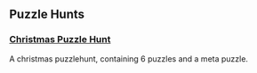 ## Puzzle Hunts

### <a href="./Puzzles/20201205_Christmas.md" target="_top"> Christmas Puzzle Hunt </a>

A christmas puzzlehunt, containing 6 puzzles and a meta puzzle.
